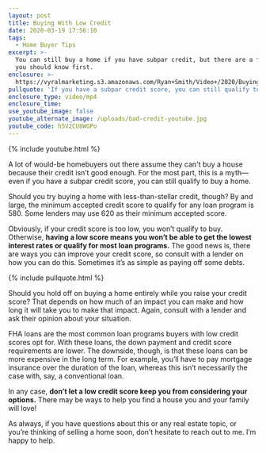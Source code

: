 ```yaml
---
layout: post
title: Buying With Low Credit
date: 2020-03-19 17:56:10
tags:
  - Home Buyer Tips
excerpt: >-
  You can still buy a home if you have subpar credit, but there are a few things
  you should know first.
enclosure: >-
  https://vyralmarketing.s3.amazonaws.com/Ryan+Smith/Video+/2020/Buying+With+Low+Credit.mp4
pullquote: 'If you have a subpar credit score, you can still qualify to buy a home.'
enclosure_type: video/mp4
enclosure_time:
use_youtube_image: false
youtube_alternate_image: /uploads/bad-credit-youtube.jpg
youtube_code: h5V2CU8WGPo
---
```


{% include youtube.html %}

A lot of would-be homebuyers out there assume they can't buy a house because their credit isn’t good enough. For the most part, this is a myth—even if you have a subpar credit score, you can still qualify to buy a home.&nbsp;

Should you try buying a home with less-than-stellar credit, though? By and large, the minimum accepted credit score to qualify for any loan program is 580. Some lenders may use 620 as their minimum accepted score.&nbsp;

Obviously, if your credit score is too low, you won’t qualify to buy. Otherwise, **having a low score means you won’t be able to get the lowest interest rates or qualify for most loan programs.** The good news is, there are ways you can improve your credit score, so consult with a lender on how you can do this. Sometimes it’s as simple as paying off some debts.&nbsp;

{% include pullquote.html %}

Should you hold off on buying a home entirely while you raise your credit score? That depends on how much of an impact you can make and how long it will take you to make that impact. Again, consult with a lender and ask their opinion about your situation.&nbsp;

FHA loans are the most common loan programs buyers with low credit scores opt for. With these loans, the down payment and credit score requirements are lower. The downside, though, is that these loans can be more expensive in the long term. For example, you’ll have to pay mortgage insurance over the duration of the loan, whereas this isn’t necessarily the case with, say, a conventional loan.&nbsp;

In any case, **don’t let a low credit score keep you from considering your options.** There may be ways to help you find a house you and your family will love\!

As always, if you have questions about this or any real estate topic, or you’re thinking of selling a home soon, don’t hesitate to reach out to me. I’m happy to help.
